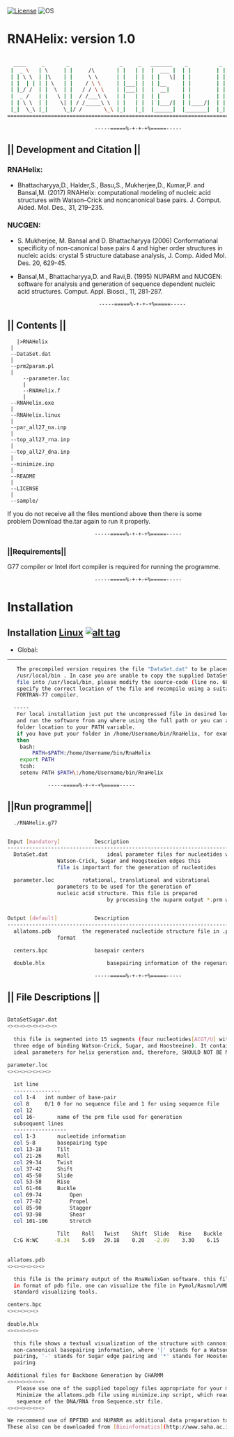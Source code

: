 [![License](https://img.shields.io/badge/License-GPL3.0-blue.svg?style=flat-square)](https://github.com/Manisso/fsociety/blob/master/LICENSE) ![OS](https://img.shields.io/badge/Tested%20On-Linux%20|%20Windows-yellowgreen.svg?style=flat-square) 

# RNAHelix: version 1.0
```bash

  ____     _       _                _     _   _______    _          _  _       _  
 |  _ \   | \     | |     /\       | |   | |  |  ___ |  | |        | | \ \    / / 
 | | \ \  | |\    | |     \ \      | |   | |  | |   \|  | |        | |  \ \  / /  
 | |  | | | | \   | |    / \ \     | |___| |  | |__     | |        | |   \ \/ /   
 | |_/ /  | |  \  | |   / / \ \    | |___| |  |  __|    | |        | |    \ \/    
 |  _ /   | |   \ | |  / /___\ \   | |   | |  | |       | |        | |   / \ \   
 | | \ \  | |    \| | / /_____\ \  | |   | |  | |___/|  | |____/|  | |  / / \ \  
 |_|  \_\ |_|     \_|/ /       \_\ |_|   |_|  |______|  |_______|  |_| /_/   \_\  
===================================================================================
```
                                -----=====%-+-+-+%=====-----

## || Development and Citation ||
### RNAHelix:

- Bhattacharyya,D., Halder,S., Basu,S., Mukherjee,D., Kumar,P. and Bansal,M. (2017)
RNAHelix: computational modeling of nucleic acid structures with Watson–Crick and 
noncanonical base pairs. J. Comput. Aided. Mol. Des., 31, 219–235.
### NUCGEN:

- S. Mukherjee, M. Bansal and D. Bhattacharyya (2006) Conformational 
   specificity of non-canonical base pairs 4 and higher order structures 
   in nucleic acids: crystal 5 structure database analysis, J. Comp. 
   Aided Mol. Des. 20, 629-45. 
   
   
- Bansal,M., Bhattacharyya,D. and Ravi,B. (1995) NUPARM and NUCGEN: software 
   for analysis and generation of sequence dependent nucleic acid structures.
   Comput. Appl. Biosci., 11, 281-287.

                                -----=====%-+-+-+%=====-----

## || Contents ||

       |>RNAHelix
	 |
	 --DataSet.dat
	 |
	 --prm2param.pl
	 |
         --parameter.loc
         |
         --RNAHelix.f
         |
	 --RNAHelix.exe
	 |
	 --RNAHelix.linux
	 |
	 --par_all27_na.inp
	 |
	 --top_all27_rna.inp
	 |
	 --top_all27_dna.inp
	 |
	 --minimize.inp
	 |
	 --README
	 |
	 --LICENSE
 	 |
	 --sample/


If you do not receive all the files mentiond above then there is some problem
  Download the.tar again to run it properly.
  
                                -----=====%-+-+-+%=====-----

### ||Requirements||

 G77 compiler or Intel ifort compiler is required for running the programme.
 
                                -----=====%-+-+-+%=====-----

# Installation

## Installation [Linux](https://wikipedia.org/wiki/Linux) [![alt tag](http://icons.iconarchive.com/icons/dakirby309/simply-styled/32/OS-Linux-icon.png)](https://fr.wikipedia.org/wiki/Linux)



 - Global:
  ------
```bash
   The precompiled version requires the file "DataSet.dat" to be placed in
   /usr/local/bin . In case you are unable to copy the supplied DataSet.dat 
   file into /usr/local/bin, please modify the source-code (line no. 687) to
   specify the correct location of the file and recompile using a suitable
   FORTRAN-77 compiler.
```
```bash
  -----
   For local installation just put the uncompressed file in desired location 
   and run the software from any where using the full path or you can add the
   folder location to your PATH variable.
   if you have put your folder in /home/Username/bin/RnaHelix, for example,	
   then
    bash:
        PATH=$PATH:/home/Username/bin/RnaHelix
	export PATH
    tcsh:
	setenv PATH $PATH\:/home/Username/bin/RnaHelix
```
                 -----=====%-+-+-+%=====-----

## ||Run programme||
```bash
  ./RNAHelix.g77 


Input [mandatory]			Description
-------------------------------------------------------------------------------
  DataSet.dat                   ideal parameter files for nucleotides with 
				Watson-Crick, Sugar and Hoogsteeien edges this
				file is important for the generation of nucleotides

  parameter.loc			rotational, translational and vibrational 
				parameters to be used for the generation of 
				nucleic acid structure. This file is prepared 
                                by processing the nuparm output *.prm with prm2param.pl


Output [default]			Description
-------------------------------------------------------------------------------
  allatoms.pdb			the regenerated nucleotide structure file in .pdb
				format

  centers.bpc		        basepair centers

  double.hlx                    basepairing information of the regenarated helix
```

                                -----=====%-+-+-+%=====-----


## || File Descriptions ||

```bash
  
DataSetSugar.dat
<><><><><><><><>
  
  this file is segmented into 15 segments (four nucleotides[ACGT/U] with all 
  three edge of binding Watson-Crick, Sugar, and Hoosteeine). It contains the 
  ideal parameters for helix generation and, therefore, SHOULD NOT BE MODIFIED.

parameter.loc
<><><><><><><>
  
  1st line
  ---------------
  col 1-4 	int	number of base-pair	
  col 8		0/1	0 for no sequence file and 1 for using sequence file
  col 12
  col 16-		name of the prm file used for generation
  subsequent lines
  -----------------
  col 1-3		nucleotide information
  col 5-8		basepairing type
  col 13-18		Tilt
  col 21-26		Roll
  col 29-34		Twist
  col 37-42		Shift
  col 45-50		Slide
  col 53-58		Rise
  col 61-66		Buckle
  col 69-74       	Open
  col 77-82       	Propel
  col 85-90       	Stagger
  col 93-98       	Shear
  col 101-106     	Stretch
  
                Tilt    Roll   Twist    Shift  Slide   Rise    Buckle  Open    Propel   Stagger Shear Stretch
  C:G W:WC     -0.34    5.69   29.18    0.20   -2.09    3.30    6.15   -1.10   -5.85   -0.03    0.31    2.94
  
  
allatoms.pdb
<><><><><><>

  this file is the primary output of the RnaHelixGen software. this file is is 
  in format of pdb file. one can visualize the file in Pymol/Rasmol/VMD or any 
  standard visualizing tools.

centers.bpc
<><><><><>
 
double.hlx
<><><><><>

  this file shows a textual visualization of the structure with cannonical and/or 
  non-cannonical basepairing information, where '|' stands for a Watson-Crick edge
  pairing, '-' stands for Sugar edge pairing and '*' stands for Hoosteeine edge 
  pairing

Additional files for Backbone Generation by CHARMM
<><><><><><>
   Please use one of the supplied topology files appropriate for your molecule.
   Minimize the allatoms.pdb file using minimize.inp script, which reads the
   sequence of the DNA/RNA from Sequence.str file.
<><><><><><>

We recommend use of BPFIND and NUPARM as additional data preparation tools.
These also can be downloaded from [Bioinformatics](http://www.saha.ac.in/biop/bioinformatics.html) page.
```
